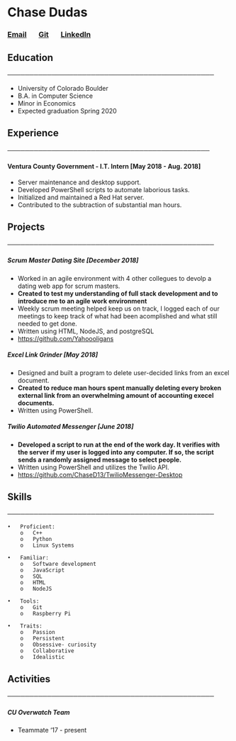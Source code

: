 # Chase Dudas

### [Email](chasedudas13@gmail.com) &nbsp;&nbsp;&nbsp;&nbsp;&nbsp; [Git](https://github.com/ChaseD13) &nbsp;&nbsp;&nbsp;&nbsp;&nbsp; [LinkedIn](https://www.linkedin.com/in/chasedudas/)

## Education
───────────────────────────────────────────────
*  University of Colorado Boulder  	
*  B.A. in Computer Science				
*  Minor in Economics
*  Expected graduation Spring 2020

## Experience
────────────────────────────────────────────── 
#### Ventura County Government - I.T. Intern [May 2018 - Aug. 2018]		
* Server maintenance and desktop support.  				
* Developed PowerShell scripts to automate laborious tasks.
* Initialized and maintained a Red Hat server.
* Contributed to the subtraction of substantial man hours.

## Projects
─────────────────────────────────────────────── 
##### Scrum Master Dating Site [December 2018]			
* Worked in an agile environment with 4 other collegues to devolp a dating web app for scrum masters.
* **Created to test my understanding of full stack development and to introduce me to an agile work environment**
* Weekly scrum meeting helped keep us on track, I logged each of our meetings to keep track of what had been acomplished and what still needed to get done.
* Written using HTML, NodeJS, and postgreSQL
* https://github.com/Yahoooligans

##### Excel Link Grinder [May 2018]			
* Designed and built a program to delete user-decided links from an excel document.
* **Created to reduce man hours spent manually deleting every broken external link from an overwhelming amount of accounting execel documents.**
* Written using PowerShell. 

##### Twilio Automated Messenger [June 2018]		
* **Developed a script to run at the end of the work day. It verifies with the server if my user is logged into any computer. If so, the script sends a randomly assigned message to select people.** 
* Written using PowerShell and utilizes the Twilio API.  
* https://github.com/ChaseD13/TwilioMessenger-Desktop

## Skills
─────────────────────────────────────────────── 
```
•	Proficient:
	o	C++
	o	Python
	o	Linux Systems 
	
•	Familiar:
	o	Software development
	o	JavaScript
	o	SQL
	o	HTML
	o	NodeJS

•	Tools:
	o	Git
	o	Raspberry Pi
	
•	Traits:
	o	Passion
	o	Persistent
	o	Obsessive- curiosity
	o	Collaborative
	o	Idealistic

```

## Activities
─────────────────────────────────────────────── 
##### CU Overwatch Team
* Teammate ‘17 - present

